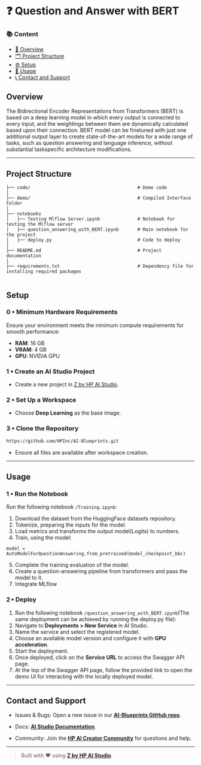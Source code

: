# ❓ Question and Answer with BERT

### 📚 Content

* [🧠 Overview](#overview)
* [🗂 Project Structure](#project-structure)
* [⚙️ Setup](#setup)
* [🚀 Usage](#usage)
* [📞 Contact and Support](#contact-and-support)

 ## Overview

 The Bidirectional Encoder Representations from Transformers (BERT) is based on a deep learning model in which every output is connected to every input, and the weightings between them are dynamically calculated based upon their connection. BERT model can be finetuned with just one additional output layer to create state-of-the-art models for a wide range of tasks, such as question answering and language inference, without substantial taskspecific architecture modifications.
  
 ---

## Project Structure
```
├── code/                                        # Demo code
│
├── demo/                                        # Compiled Interface Folder
│
├── notebooks
│   ├── Testing Mlflow Server.ipynb              # Notebook for testing the Mlflow server
│   ├── question_answering_with_BERT.ipynb       # Main notebook for the project
│   ├── deploy.py                                # Code to deploy                          
│
├── README.md                                    # Project documentation
│                                        
├── requirements.txt                             # Dependency file for installing required packages
                                    
```

## Setup

### 0 ▪ Minimum Hardware Requirements

Ensure your environment meets the minimum compute requirements for smooth performance:

- **RAM**: 16 GB  
- **VRAM**: 4 GB  
- **GPU**: NVIDIA GPU

### 1 ▪ Create an AI Studio Project

- Create a new project in [Z by HP AI Studio](https://zdocs.datascience.hp.com/docs/aistudio/overview).

### 2 ▪ Set Up a Workspace

- Choose **Deep Learning** as the base image.

### 3 ▪ Clone the Repository

```bash
https://github.com/HPInc/AI-Blueprints.git
```

- Ensure all files are available after workspace creation.

---

## Usage

### 1 ▪ Run the Notebook
Run the following notebook `/Training.ipynb`:
1. Download the dataset from the HuggingFace datasets repository.
2. Tokenize, preparing the inputs for the model.
3. Load metrics and transforms the output model(Logits) to numbers.
4. Train, using the model:
```
model = AutoModelForQuestionAnswering.from_pretrained(model_checkpoint_bbc)

```
5. Complete the training evaluation of the model.
6. Create a question-answering pipeline from transformers and pass the model to it.
7. Integrate MLflow 

### 2 ▪ Deploy
1. Run the following notebook `/question_answering_with_BERT.ipynb`(The same deployment can be achieved by running the deploy.py file): 
2. Navigate to **Deployments > New Service** in AI Studio.  
3. Name the service and select the registered model.  
4. Choose an available model version and configure it with **GPU acceleration**.  
5. Start the deployment.  
6. Once deployed, click on the **Service URL** to access the Swagger API page.  
7. At the top of the Swagger API page, follow the provided link to open the demo UI for interacting with the locally deployed model.  


---

## Contact and Support

- Issues & Bugs: Open a new issue in our [**AI-Blueprints GitHub repo**](https://github.com/HPInc/AI-Blueprints).

- Docs: [**AI Studio Documentation**](https://zdocs.datascience.hp.com/docs/aistudio/overview).

- Community: Join the [**HP AI Creator Community**](https://community.datascience.hp.com/) for questions and help.

---

> Built with ❤️ using [**Z by HP AI Studio**](https://www.hp.com/us-en/workstations/ai-studio.html).